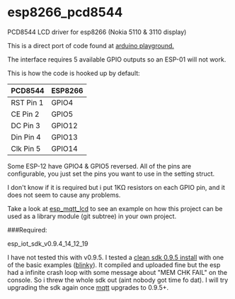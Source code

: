 # esp8266_pcd8544
PCD8544 LCD driver for esp8266 (Nokia 5110 &amp; 3110 display)

This is a direct port of code found at [arduino playground.](http://playground.arduino.cc/Code/PCD8544)

The interface requires 5 available GPIO outputs so an ESP-01 will not work. 

This is how the code is hooked up by default:

PCD8544| ESP8266
-------|------------------
RST Pin 1 | GPIO4
CE  Pin 2 | GPIO5
DC  Pin 3 | GPIO12
Din Pin 4 | GPIO13
Clk Pin 5 | GPIO14

Some ESP-12 have GPIO4 & GPIO5 reversed.
All of the pins are configurable, you just set the pins you want to use in the setting struct.

I don't know if it is required but i put 1KΩ resistors on each GPIO pin, and it does not seem to cause any problems. 

Take a look at [esp_mqtt_lcd](https://github.com/eadf/esp_mqtt_lcd) to see an example on how this project can be used as a library module (git subtree) in your own project.

###Required:

esp_iot_sdk_v0.9.4_14_12_19

I have not tested this with v0.9.5. I tested a [clean sdk 0.9.5 install](https://github.com/pfalcon/esp-open-sdk) with one of the basic examples ([blinky](https://github.com/esp8266/source-code-examples)). It compiled and uploaded fine but the esp had a infinite crash loop with some message about "MEM CHK FAIL" on the console. So i threw the whole sdk out (aint nobody got time fo dat). I will try upgrading the sdk again once [mqtt](https://github.com/tuanpmt/esp_mqtt) upgrades to 0.9.5+.
